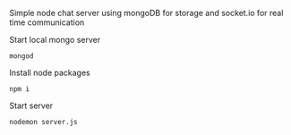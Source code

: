 Simple node chat server using mongoDB for storage and socket.io for real time communication


Start local mongo server

`mongod`

Install node packages

`npm i`

Start server

`nodemon server.js`
